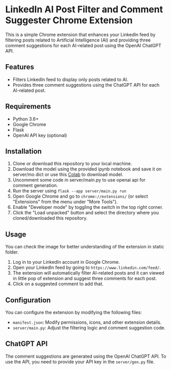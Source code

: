 # LinkedIn AI Post Filter and Comment Suggester Chrome Extension

This is a simple Chrome extension that enhances your LinkedIn feed by filtering posts related to Artificial Intelligence (AI) and providing three comment suggestions for each AI-related post using the OpenAI ChatGPT API.

## Features

- Filters LinkedIn feed to display only posts related to AI.
- Provides three comment suggestions using the ChatGPT API for each AI-related post.

## Requirements

- Python 3.6+
- Google Chrome
- Flask
- OpenAI API key (optional)

## Installation

1. Clone or download this repository to your local machine.
2. Download the model using the provided ipynb notebook and save it on server/mo dict or use this [Colab](https://colab.research.google.com/drive/1TKaX5MH4ef821m4-Jn43imnY9WJMilFV?usp=sharing) to download model.
3. Uncomment some code in server/main.py to use openai api for comment generation.
4. Run the server using `flask --app server/main.py run`
5. Open Google Chrome and go to `chrome://extensions/` (or select "Extensions" from the menu under "More Tools").
6. Enable "Developer mode" by toggling the switch in the top right corner.
7. Click the "Load unpacked" button and select the directory where you cloned/downloaded this repository.

## Usage

You can check the image for better understanding of the extension in static folder.

1. Log in to your LinkedIn account in Google Chrome.
2. Open your LinkedIn feed by going to `https://www.linkedin.com/feed/`.
3. The extension will automatically filter AI-related posts and it can viewed in little pop of extension and suggest three comments for each post.
4. Click on a suggested comment to add that.

## Configuration

You can configure the extension by modifying the following files:

- `manifest.json`: Modify permissions, icons, and other extension details.
- `server/main.py`: Adjust the filtering logic and comment suggestion code.

## ChatGPT API

The comment suggestions are generated using the OpenAI ChatGPT API. To use the API, you need to provide your API key in the `server/gen.py` file.
